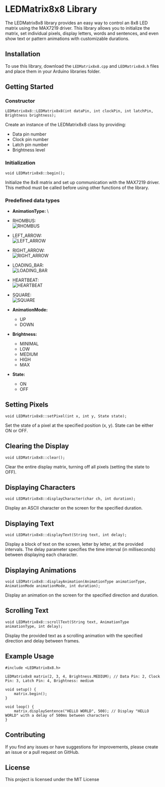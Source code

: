 # LEDMatrix8x8 Library
The LEDMatrix8x8 library provides an easy way to control an 
8x8 LED matrix using the MAX7219 driver. This library allows you to 
initialize the matrix, set individual pixels, display letters, words and sentences, 
and even show text or pattern animations with customizable durations.


## Installation


To use this library, download the `LEDMatrix8x8.cpp` and `LEDMatrix8x8.h` files and place them in your Arduino libraries folder.


## Getting Started


### Constructor
```
LEDMatrix8x8::LEDMatrix8x8(int dataPin, int clockPin, int latchPin, Brightness brightness);
```

Create an instance of the LEDMatrix8x8 class by providing:
- Data pin number
- Clock pin number
- Latch pin number
- Brightness level


### Initialization
```
void LEDMatrix8x8::begin();
```

Initialize the 8x8 matrix and set up communication with the MAX7219 driver. 
This method must be called before using other functions of the library.


### Predefined data types
- **AnimationType:** \
- RHOMBUS:\
![RHOMBUS](./Pictures/Rhombus.png)

- LEFT_ARROW:\
![LEFT_ARROW](./Pictures/Left_arrow.png)

- RIGHT_ARROW:\
![RIGHT_ARROW](./Pictures/Right_arrow.png)

- LOADING_BAR:\
![LOADING_BAR](./Pictures/Loading_bar.png)

- HEARTBEAT:\
![HEARTBEAT](./Pictures/Heartbeat.png)

- SQUARE:\
![SQUARE](./Pictures/Square.png)
  
- **AnimationMode:**
  - UP
  - DOWN
  
- **Brightness:**
  - MINIMAL
  - LOW
  - MEDIUM
  - HIGH
  - MAX
  
- **State:**
  - ON
  - OFF


## Setting Pixels
```
void LEDMatrix8x8::setPixel(int x, int y, State state);
```

Set the state of a pixel at the specified position (x, y). State can be either ON or OFF.


## Clearing the Display
```
void LEDMatrix8x8::clear();
```

Clear the entire display matrix, turning off all pixels (setting the state to OFF).


## Displaying Characters
```
void LEDMatrix8x8::displayCharacter(char ch, int duration);
```

Display an ASCII character on the screen for the specified duration.


## Displaying Text
```
void LEDMatrix8x8::displayText(String text, int delay);
```

Display a block of text on the screen, letter by letter, at the provided intervals. The delay parameter specifies the time interval (in milliseconds) between displaying each character.


## Displaying Animations
```
void LEDMatrix8x8::displayAnimation(AnimationType animationType, AnimationMode animationMode, int duration);
```

Display an animation on the screen for the specified direction and duration.


## Scrolling Text
```
void LEDMatrix8x8::scrollText(String text, AnimationType animationType, int delay);
```

Display the provided text as a scrolling animation with the specified direction and delay between frames.


## Example Usage
```
#include <LEDMatrix8x8.h>

LEDMatrix8x8 matrix(2, 3, 4, Brightness.MEDIUM); // Data Pin: 2, Clock Pin: 3, Latch Pin: 4, Brightness: medium

void setup() {
    matrix.begin();
}

void loop() {
    matrix.displaySentence("HELLO WORLD", 500); // Display "HELLO WORLD" with a delay of 500ms between characters
}
```

## Contributing
If you find any issues or have suggestions for improvements, please create an issue or a pull request on GitHub.

## License
This project is licensed under the MIT License

